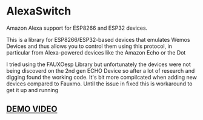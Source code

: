 # AlexaSwitch

Amazon Alexa support for ESP8266 and ESP32 devices.

This is a library for ESP8266/ESP32-based devices that emulates Wemos Devices and thus allows you to control them using this protocol, in particular from Alexa-powered devices like the Amazon Echo or the Dot

I tried using the FAUXOesp Library but unfortunately the devices were not being discoverd on the 2nd gen ECHO Device so after a lot of research and digging found the working code. It's bit more compilcated when adding new devices compared to Fauxmo. Until the issue in fixed this is workaround to get it up and running


## [DEMO VIDEO](https://youtu.be/eUyA29Cu6og)

